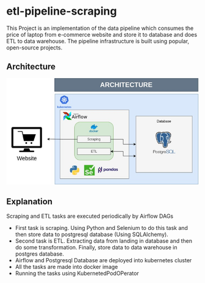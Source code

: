 # etl-pipeline-scraping
This Project is an implementation of the data pipeline which consumes the price of laptop from e-commerce website and store it to database and does ETL to data warehouse. The pipeline infrastructure is built using popular, open-source projects.

## Architecture
![plot](images/architecture.jpg)

## Explanation
Scraping and ETL tasks are executed periodically by Airflow DAGs
* First task is scraping. Using Python and Selenium to do this task and then store data to postgresql database (Using SQLAlchemy).
* Second task is ETL. Extracting data from landing in database and then do some transformation. Finally, store data to data warehouse in postgres database.
* Airflow and Postgresql Database are deployed into kubernetes cluster
* All the tasks are made into docker image
* Running the tasks using KubernetedPodOPerator
